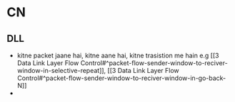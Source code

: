 # CN
## DLL
- kitne packet jaane hai, kitne aane hai, kitne trasistion me hain e.g [[3 Data Link Layer Flow Control#^packet-flow-sender-window-to-reciver-window-in-selective-repeat]], [[3 Data Link Layer Flow Control#^packet-flow-sender-window-to-reciver-window-in-go-back-N]]
- 
